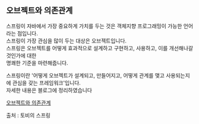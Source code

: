 ## 오브젝트와 의존관계

스프링이 자바에서 가장 중요하게 가치를 두는 것은 객체지향 프로그래밍이 가능한 언어라는 점입니다.  
스프링이 가장 관심을 많이 두는 대상은 오브젝트입니다.   
스프링은 오브젝트를 어떻게 효과적으로 설계하고 구현하고, 사용하고, 이를 개선해나갈 것인가에 대한   
명쾌한 기준을 마련해줍니다.

스프링이란 '어떻게 오브젝트가 설계되고, 만들어지고, 어떻게 관계를 맺고 사용되는지에 관심을 갖는 프레임워크'입니다.   
자세한 내용은 블로그에 정리하였습니다

[오브젝트와 의존관계](https://320hwany.tistory.com/67)  

 
출처 : 토비의 스프링
